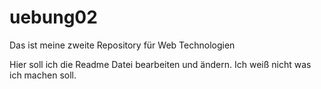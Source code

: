 # uebung02
Das ist meine zweite Repository für Web Technologien

Hier soll ich die Readme Datei bearbeiten und ändern. Ich weiß nicht was ich machen soll.
